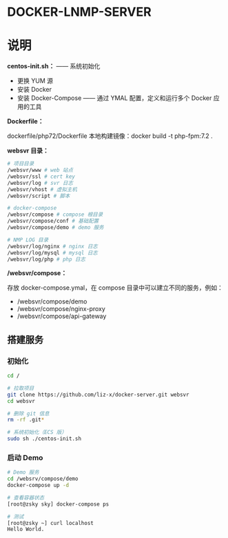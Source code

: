 # DOCKER-LNMP-SERVER

# 说明

**centos-init.sh：**
—— 系统初始化

- 更换 YUM 源
- 安装 Docker
- 安装 Docker-Compose —— 通过 YMAL 配置，定义和运行多个 Docker 应用的工具



**Dockerfile：**

dockerfile/php72/Dockerfile
本地构建镜像：docker build -t php-fpm:7.2 .



**websvr 目录：**

```sh
# 项目目录
/websvr/www # web 站点
/websvr/ssl # cert key
/websvr/log # svr 日志
/websvr/vhost # 虚拟主机
/websvr/script # 脚本

# docker-compose
/websvr/compose # compose 根目录
/websvr/compose/conf # 基础配置
/websvr/compose/demo # demo 服务

# NMP LOG 目录
/websvr/log/nginx # nginx 日志
/websvr/log/mysql # mysql 日志
/websvr/log/php # php 日志
```



**/websvr/compose：**

存放 docker-compose.ymal，在 compose 目录中可以建立不同的服务，例如：

- /websvr/compose/demo
- /websvr/compose/nginx-proxy
- /websvr/compose/api-gateway



## 搭建服务

### 初始化

```sh
cd /

# 拉取项目
git clone https://github.com/liz-x/docker-server.git websvr
cd websvr

# 删除 git 信息
rm -rf .git*

# 系统初始化（ECS 版）
sudo sh ./centos-init.sh
```

### 启动 Demo

```sh
# Demo 服务
cd /websrv/compose/demo
docker-compose up -d

# 查看容器状态
[root@zsky sky] docker-compose ps

# 测试
[root@zsky ~] curl localhost
Hello World.
```
